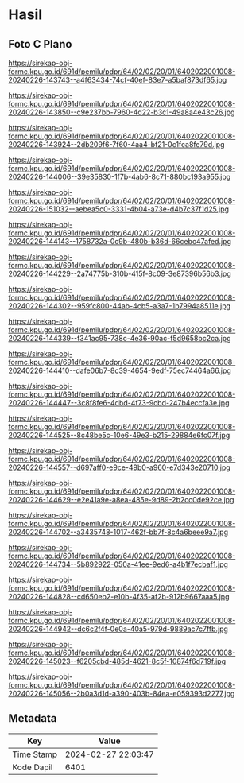 # Hasil

## Foto C Plano

https://sirekap-obj-formc.kpu.go.id/691d/pemilu/pdpr/64/02/02/20/01/6402022001008-20240226-143743--a4f63434-74cf-40ef-83e7-a5baf873df65.jpg

https://sirekap-obj-formc.kpu.go.id/691d/pemilu/pdpr/64/02/02/20/01/6402022001008-20240226-143850--c9e237bb-7960-4d22-b3c1-49a8a4e43c26.jpg

https://sirekap-obj-formc.kpu.go.id/691d/pemilu/pdpr/64/02/02/20/01/6402022001008-20240226-143924--2db209f6-7f60-4aa4-bf21-0c1fca8fe79d.jpg

https://sirekap-obj-formc.kpu.go.id/691d/pemilu/pdpr/64/02/02/20/01/6402022001008-20240226-144006--39e35830-1f7b-4ab6-8c71-880bc193a955.jpg

https://sirekap-obj-formc.kpu.go.id/691d/pemilu/pdpr/64/02/02/20/01/6402022001008-20240226-151032--aebea5c0-3331-4b04-a73e-d4b7c37f1d25.jpg

https://sirekap-obj-formc.kpu.go.id/691d/pemilu/pdpr/64/02/02/20/01/6402022001008-20240226-144143--1758732a-0c9b-480b-b36d-66cebc47afed.jpg

https://sirekap-obj-formc.kpu.go.id/691d/pemilu/pdpr/64/02/02/20/01/6402022001008-20240226-144229--2a74775b-310b-415f-8c09-3e87396b56b3.jpg

https://sirekap-obj-formc.kpu.go.id/691d/pemilu/pdpr/64/02/02/20/01/6402022001008-20240226-144302--959fc800-44ab-4cb5-a3a7-1b7994a8511e.jpg

https://sirekap-obj-formc.kpu.go.id/691d/pemilu/pdpr/64/02/02/20/01/6402022001008-20240226-144339--f341ac95-738c-4e36-90ac-f5d9658bc2ca.jpg

https://sirekap-obj-formc.kpu.go.id/691d/pemilu/pdpr/64/02/02/20/01/6402022001008-20240226-144410--dafe06b7-8c39-4654-9edf-75ec74464a66.jpg

https://sirekap-obj-formc.kpu.go.id/691d/pemilu/pdpr/64/02/02/20/01/6402022001008-20240226-144447--3c8f8fe6-4dbd-4f73-9cbd-247b4eccfa3e.jpg

https://sirekap-obj-formc.kpu.go.id/691d/pemilu/pdpr/64/02/02/20/01/6402022001008-20240226-144525--8c48be5c-10e6-49e3-b215-29884e6fc07f.jpg

https://sirekap-obj-formc.kpu.go.id/691d/pemilu/pdpr/64/02/02/20/01/6402022001008-20240226-144557--d697aff0-e9ce-49b0-a960-e7d343e20710.jpg

https://sirekap-obj-formc.kpu.go.id/691d/pemilu/pdpr/64/02/02/20/01/6402022001008-20240226-144629--e2e41a9e-a8ea-485e-9d89-2b2cc0de92ce.jpg

https://sirekap-obj-formc.kpu.go.id/691d/pemilu/pdpr/64/02/02/20/01/6402022001008-20240226-144702--a3435748-1017-462f-bb7f-8c4a6beee9a7.jpg

https://sirekap-obj-formc.kpu.go.id/691d/pemilu/pdpr/64/02/02/20/01/6402022001008-20240226-144734--5b892922-050a-41ee-9ed6-a4b1f7ecbaf1.jpg

https://sirekap-obj-formc.kpu.go.id/691d/pemilu/pdpr/64/02/02/20/01/6402022001008-20240226-144828--cd650eb2-e10b-4f35-af2b-912b9667aaa5.jpg

https://sirekap-obj-formc.kpu.go.id/691d/pemilu/pdpr/64/02/02/20/01/6402022001008-20240226-144942--dc6c2f4f-0e0a-40a5-979d-9889ac7c7ffb.jpg

https://sirekap-obj-formc.kpu.go.id/691d/pemilu/pdpr/64/02/02/20/01/6402022001008-20240226-145023--f6205cbd-485d-4621-8c5f-10874f6d719f.jpg

https://sirekap-obj-formc.kpu.go.id/691d/pemilu/pdpr/64/02/02/20/01/6402022001008-20240226-145056--2b0a3d1d-a390-403b-84ea-e059393d2277.jpg


## Metadata

| Key        | Value               |
| ---------- | ------------------- |
| Time Stamp | 2024-02-27 22:03:47 |
| Kode Dapil | 6401                |



